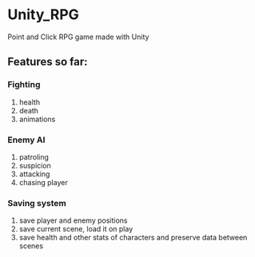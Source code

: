 # Unity_RPG
Point and Click RPG game made with Unity

## Features so far:

### Fighting
  1. health
  2. death
  3. animations
  
### Enemy AI
  1. patroling
  2. suspicion
  3. attacking
  4. chasing player

### Saving system
  1. save player and enemy positions
  2. save current scene, load it on play
  3. save health and other stats of characters and preserve data between scenes
